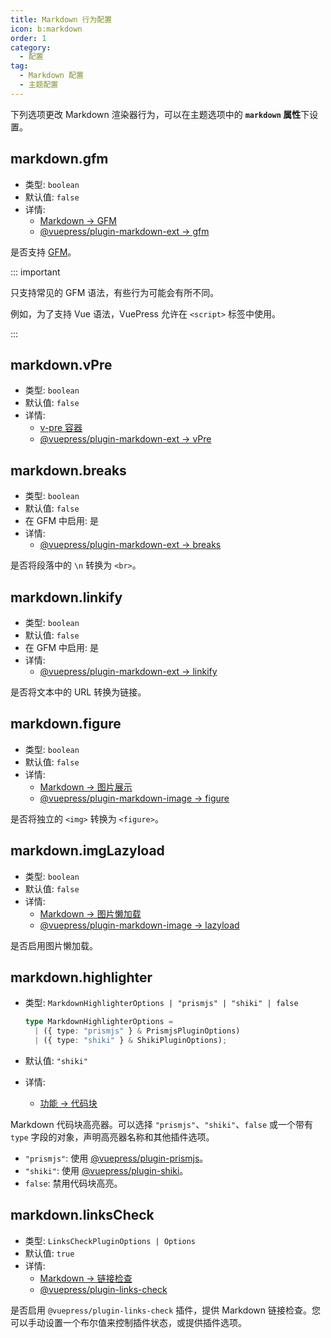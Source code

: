 ```yaml
---
title: Markdown 行为配置
icon: b:markdown
order: 1
category:
  - 配置
tag:
  - Markdown 配置
  - 主题配置
---
```


下列选项更改 Markdown 渲染器行为，可以在主题选项中的 **`markdown` 属性**下设置。

<!-- more -->

## markdown.gfm

- 类型: `boolean`
- 默认值: `false`
- 详情:
  - [Markdown → GFM](../../guide/markdown/others.md#gfm)
  - [@vuepress/plugin-markdown-ext → gfm][gfm]

是否支持 [GFM](https://github.github.com/gfm/)。

::: important

只支持常见的 GFM 语法，有些行为可能会有所不同。

例如，为了支持 Vue 语法，VuePress 允许在 `<script>` 标签中使用。

:::

## markdown.vPre

- 类型: `boolean`
- 默认值: `false`
- 详情:
  - [v-pre 容器](../../guide/markdown/others.md#v-pre)
  - [@vuepress/plugin-markdown-ext → vPre][vPre]

## markdown.breaks

- 类型: `boolean`
- 默认值: `false`
- 在 GFM 中启用: 是
- 详情:
  - [@vuepress/plugin-markdown-ext → breaks][breaks]

是否将段落中的 `\n` 转换为 `<br>`。

## markdown.linkify

- 类型: `boolean`
- 默认值: `false`
- 在 GFM 中启用: 是
- 详情:
  - [@vuepress/plugin-markdown-ext → linkify][linkify]

是否将文本中的 URL 转换为链接。

## markdown.figure

- 类型: `boolean`
- 默认值: `false`
- 详情:
  - [Markdown → 图片展示](../../guide/markdown/grammar/image.md#图片展示)
  - [@vuepress/plugin-markdown-image → figure][figure]

是否将独立的 `<img>` 转换为 `<figure>`。

## markdown.imgLazyload

- 类型: `boolean`
- 默认值: `false`
- 详情:
  - [Markdown → 图片懒加载](../../guide/markdown/grammar/image.md#图片懒加载)
  - [@vuepress/plugin-markdown-image → lazyload][lazyload]

是否启用图片懒加载。

## markdown.highlighter

- 类型: `MarkdownHighlighterOptions | "prismjs" | "shiki" | false`

  ```ts
  type MarkdownHighlighterOptions =
    | ({ type: "prismjs" } & PrismjsPluginOptions)
    | ({ type: "shiki" } & ShikiPluginOptions);
  ```

- 默认值: `"shiki"`

- 详情:
  - [功能 → 代码块](../../guide/markdown/code/fence.md)

Markdown 代码块高亮器。可以选择 `"prismjs"`、`"shiki"`、`false` 或一个带有 `type` 字段的对象，声明高亮器名称和其他插件选项。

- `"prismjs"`: 使用 [@vuepress/plugin-prismjs][prismjs]。
- `"shiki"`: 使用 [@vuepress/plugin-shiki][shiki]。
- `false`: 禁用代码块高亮。

## markdown.linksCheck <Badge text="默认启用" />

- 类型: `LinksCheckPluginOptions | Options`
- 默认值: `true`
- 详情:
  - [Markdown → 链接检查](../../guide/markdown/others.md#链接检查)
  - [@vuepress/plugin-links-check][links-check]

是否启用 `@vuepress/plugin-links-check` 插件，提供 Markdown 链接检查。您可以手动设置一个布尔值来控制插件状态，或提供插件选项。

[links-check]: https://ecosystem.vuejs.press/zh/plugins/markdown/links-check.html#options
[breaks]: https://ecosystem.vuejs.press/zh/plugins/markdown.ext.html#breaks
[linkify]: https://ecosystem.vuejs.press/zh/plugins/markdown.ext.html#linkify
[gfm]: https://ecosystem.vuejs.press/zh/plugins/markdown.ext.html#gfm
[figure]: https://ecosystem.vuejs.press/zh/plugins/markdown.image.html#figure
[lazyload]: https://ecosystem.vuejs.press/zh/plugins/markdown.image.html#lazyload
[vPre]: https://ecosystem.vuejs.press/zh/plugins/markdown.ext.html#vPre
[prismjs]: https://ecosystem.vuejs.press/zh/plugins/markdown/prismjs.html
[shiki]: https://ecosystem.vuejs.press/zh/plugins/markdown/shiki.html
